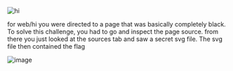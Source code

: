 ![hi](https://github.com/Jewber11/CTF-Writeups/assets/134816588/bf5e8166-d390-4cc3-a992-936535b2ddc2)

for web/hi you were directed to a page that was basically completely black. To solve this challenge, you had to go and inspect the page source. from there you just looked at the sources tab and saw a secret svg file. The svg file then contained the flag

![image](https://github.com/Jewber11/CTF-Writeups/assets/134816588/785e0ac3-1eb2-49a2-ab88-64a0717dfe1d)


